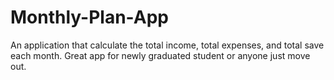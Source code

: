# Monthly-Plan-App
An application that calculate the total income, total expenses, and total save each month. Great app for newly graduated student or anyone just move out.
